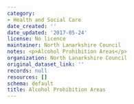 ```yaml
---
category:
- Health and Social Care
date_created: ''
date_updated: '2017-05-24'
license: No licence
maintainer: North Lanarkshire Council
notes: <p>Alcohol Prohibition Areas</p>
organization: North Lanarkshire Council
original_dataset_link: ''
records: null
resources: []
schema: default
title: Alcohol Prohibition Areas
---
```

